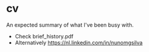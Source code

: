 # cv
An expected summary of what I've been busy with.

- Check brief_history.pdf
- Alternatively https://nl.linkedin.com/in/nunomgsilva
